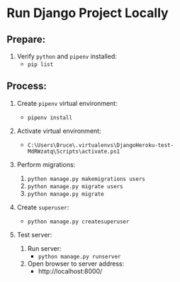 # Run Django Project Locally

## Prepare:

1. Verify `python` and `pipenv` installed:
    * `pip list`

## Process:

1. Create `pipenv` virtual environment:
    * `pipenv install`

1. Activate virtual environment:
    * `C:\Users\Bruce\.virtualenvs\DjangoHeroku-test-MdRWzatq\Scripts\activate.ps1`

1. Perform migrations:
    1. `python manage.py makemigrations users`
    1. `python manage.py migrate users`
    1. `python manage.py migrate`

1. Create `superuser`:
    * `python manage.py createsuperuser`

1. Test server:
    1. Run server:
        * `python manage.py runserver`
    1. Open browser to server address:
        * http://localhost:8000/
